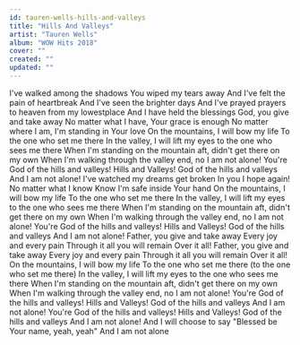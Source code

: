 ```yaml
---
id: tauren-wells-hills-and-valleys
title: "Hills And Valleys"
artist: "Tauren Wells"
album: "WOW Hits 2018"
cover: ""
created: ""
updated: ""
---
```


I've walked among the shadows
You wiped my tears away
And I've felt the pain of heartbreak
And I've seen the brighter days
And I've prayed prayers to heaven from my lowestplace
And I have held the blessings
God, you give and take away
No matter what I have, Your grace is enough
No matter where I am, I'm standing in Your love
On the mountains, I will bow my life
To the one who set me there
In the valley, I will lift my eyes to the one who sees me there
When I'm standing on the mountain aft, didn't get there on my own
When I'm walking through the valley end, no I am not alone!
You're God of the hills and valleys!
Hills and Valleys!
God of the hills and valleys
And I am not alone!
I've watched my dreams get broken
In you I hope again!
No matter what I know
Know I'm safe inside Your hand
On the mountains, I will bow my life
To the one who set me there
In the valley, I will lift my eyes to the one who sees me there
When I'm standing on the mountain aft, didn't get there on my own
When I'm walking through the valley end, no I am not alone!
You're God of the hills and valleys!
Hills and Valleys!
God of the hills and valleys
And I am not alone!
Father, you give and take away
Every joy and every pain
Through it all you will remain
Over it all!
Father, you give and take away
Every joy and every pain
Through it all you will remain
Over it all!
On the mountains, I will bow my life
To the one who set me there (to the one who set me there)
In the valley, I will lift my eyes to the one who sees me there
When I'm standing on the mountain aft, didn't get there on my own
When I'm walking through the valley end, no I am not alone!
You're God of the hills and valleys!
Hills and Valleys!
God of the hills and valleys
And I am not alone!
You're God of the hills and valleys!
Hills and Valleys!
God of the hills and valleys
And I am not alone!
And I will choose to say "Blessed be Your name, yeah, yeah"
And I am not alone